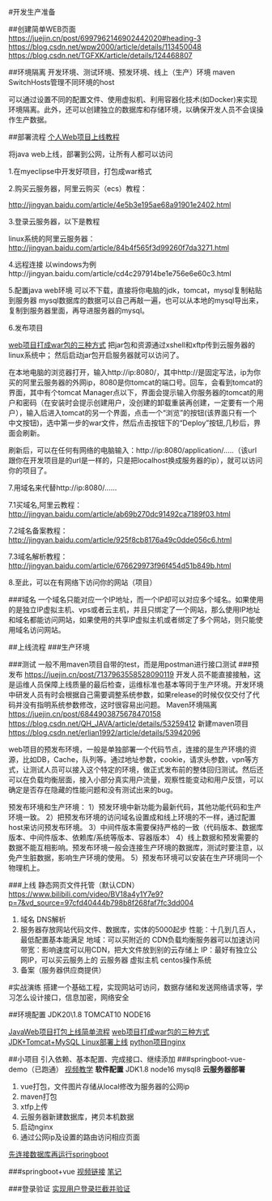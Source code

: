 #开发生产准备

##创建简单WEB页面
https://juejin.cn/post/6997962146902442020#heading-3
https://blog.csdn.net/wpw2000/article/details/113450048
https://blog.csdn.net/TGFXK/article/details/124468807

##环境隔离
开发环境、测试环境、预发环境、线上（生产）环境
maven
SwitchHosts管理不同环境的host

可以通过设置不同的配置文件、使用虚拟机、利用容器化技术(如Docker)来实现环境隔离。此外，还可以创建独立的数据库和存储环境，以确保开发人员不会误操作生产数据。

##部署流程
[个人Web项目上线教程](https://blog.csdn.net/u012183426/article/details/82718781?spm=1001.2101.3001.6661.1&utm_medium=distribute.pc_relevant_t0.none-task-blog-2%7Edefault%7ECTRLIST%7ERate-1-82718781-blog-90137375.235%5Ev27%5Epc_relevant_3mothn_strategy_and_data_recovery&depth_1-utm_source=distribute.pc_relevant_t0.none-task-blog-2%7Edefault%7ECTRLIST%7ERate-1-82718781-blog-90137375.235%5Ev27%5Epc_relevant_3mothn_strategy_and_data_recovery&utm_relevant_index=1)

将java web上线，部署到公网，让所有人都可以访问

1.在myeclipse中开发好项目，打包成war格式

2.购买云服务器，阿里云购买（ecs）教程：

http://jingyan.baidu.com/article/4e5b3e195ae68a91901e2402.html


3.登录云服务器，以下是教程

linux系统的阿里云服务器：http://jingyan.baidu.com/article/84b4f565f3d99260f7da3271.html

4.远程连接
以windows为例http://jingyan.baidu.com/article/cd4c297914be1e756e6e60c3.html

5.配置java web环境
可以不下载，直接将你电脑的jdk，tomcat，mysql复制粘贴到服务器
mysql数据库的数据可以自己再敲一遍，也可以从本地的mysql导出来，复制到服务器里面，再导进服务器的mysql。

6.发布项目

[web项目打成war包的三种方式](https://blog.csdn.net/cm15835106905/article/details/107927847?utm_medium=distribute.pc_relevant.none-task-blog-2~default~baidujs_baidulandingword~default-4-107927847-blog-122585695.235^v28^pc_relevant_default&spm=1001.2101.3001.4242.3&utm_relevant_index=7)
把jar包和资源通过xshell和xftp传到云服务器的linux系统中；
然后启动jar包开启服务器就可以访问了。

在本地电脑的浏览器打开，输入http://ip:8080/，其中http://是固定写法，ip为你买的阿里云服务器的外网ip，8080是你tomcat的端口号。回车，会看到tomcat的界面，其中有个tomcat Manager点以下，界面会提示输入你服务器的tomcat的用户和密码（在安装时会提示创建用户，没创建的卸载重装再创建，一定要有一个用户），输入后进入tomcat的另一个界面，点击一个“浏览”的按钮(该界面只有一个中文按钮)，选中第一步的war文件，然后点击按钮下的“Deploy”按钮,几秒后，界面会刷新。

刷新后，可以在任何有网络的电脑输入：http://ip:8080/application/.....（该url跟你在开发项目是的url是一样的，只是把localhost换成服务器的ip），就可以访问你的项目了。

7.用域名来代替http://ip:8080/......

7.1买域名,阿里云教程：http://jingyan.baidu.com/article/ab69b270dc91492ca7189f03.html

7.2域名备案教程：http://jingyan.baidu.com/article/925f8cb8176a49c0dde056c6.html

7.3域名解析教程：http://jingyan.baidu.com/article/676629973f96f454d51b849b.html

8.至此，可以在有网络下访问你的网站（项目）

###域名
一个域名只能对应一个IP地址，而一个IP却可以对应多个域名。如果使用的是独立IP虚拟主机、vps或者云主机，并且只绑定了一个网站，那么使用IP地址和域名都能访问网站，如果使用的共享IP虚拟主机或者绑定了多个网站，则只能使用域名访问网站。

##上线流程
###生产环境

###测试
一般不用maven项目自带的test，而是用postman进行接口测试
###预发布
https://juejin.cn/post/7137963558528090119
开发人员不能直接接触，这是运维人员保障上线质量的最后检查，运维标准也基本等同于生产环境。开发环境中研发人员有时会根据自己需要调整系统参数，如果release的时候仅仅交付了代码并没有指明系统参数修改，这时很容易出问题。
Maven环境隔离
https://juejin.cn/post/6844903875678470158
https://blog.csdn.net/QH_JAVA/article/details/53259412
新建maven项目
https://blog.csdn.net/erlian1992/article/details/53942096


web项目的预发布环境，一般是单独部署一个代码节点，连接的是生产环境的资源，比如DB，Cache，队列等。通过地址参数，cookie，请求头参数，vpn等方式，让测试人员可以接入这个特定的环境，做正式发布前的整体回归测试。然后还可以在负载均衡层面，接入小部分真实用户流量，观察性能变动和用户反馈，可以确定是否存在隐藏的性能问题和没有测试出来的bug。

预发布环境和生产环境：
1）预发环境中新功能为最新代码，其他功能代码和生产环境一致。
2）把预发布环境的访问域名设置成和线上环境的不一样，通过配置host来访问预发布环境。
3）中间件版本需要保持严格的一致（代码版本、数据库版本、中间件版本、依赖库/系统等版本、容器版本）
4）线上数据和预发需要的数据不能互相影响。预发布环境一般会连接生产环境的数据库，测试时要注意，以免产生脏数据，影响生产环境的使用。
5）预发布环境可以安装在生产环境同一个物理机上。

###上线
静态网页文件托管（默认CDN）
https://www.bilibili.com/video/BV18a4y1Y7e9?p=7&vd_source=97cfd40444b798b8f268faf7fc3dd004
1. 域名 DNS解析 
2. 服务器存放网站代码文件、数据库，实体的5000起步
性能：十几到几百人，最低配置基本能满足
地域：可以买附近的 CDN负载均衡服务器可以加速访问
带宽：影响速度可以用CDN，把大文件放到别的云存储上
IP：最好有独立公网IP，可以买云服务上的
云服务器 虚拟主机
centos操作系统
1. 备案（服务器供应商提供）

#实战演练
搭建一个基础工程，实现网站可访问，数据存储和发送网络请求等，学习怎么设计接口，信息加密，网络安全


##环境配置
JDK20\1.8
TOMCAT10
NODE16

[JavaWeb项目打包上线简单流程](https://blog.csdn.net/yumenghao212/article/details/122585695?spm=1001.2101.3001.6650.8&utm_medium=distribute.pc_relevant.none-task-blog-2%7Edefault%7EBlogCommendFromBaidu%7ERate-8-122585695-blog-49205901.235%5Ev28%5Epc_relevant_default&depth_1-utm_source=distribute.pc_relevant.none-task-blog-2%7Edefault%7EBlogCommendFromBaidu%7ERate-8-122585695-blog-49205901.235%5Ev28%5Epc_relevant_default&utm_relevant_index=9)
[web项目打成war包的三种方式](https://blog.csdn.net/cm15835106905/article/details/107927847?utm_medium=distribute.pc_relevant.none-task-blog-2~default~baidujs_baidulandingword~default-4-107927847-blog-122585695.235^v28^pc_relevant_default&spm=1001.2101.3001.4242.3&utm_relevant_index=7)
[JDK+Tomcat+MySQL Linux部署上线](https://blog.csdn.net/syc000666/article/details/128281617?utm_medium=distribute.pc_relevant.none-task-blog-2~default~baidujs_baidulandingword~default-0-128281617-blog-128010946.235^v28^pc_relevant_default&spm=1001.2101.3001.4242.1&utm_relevant_index=3)
[python项目nginx](https://blog.csdn.net/MeiJin_/article/details/128010946?spm=1001.2101.3001.6650.2&utm_medium=distribute.pc_relevant.none-task-blog-2%7Edefault%7ECTRLIST%7ERate-2-128010946-blog-82718781.235%5Ev28%5Epc_relevant_default&depth_1-utm_source=distribute.pc_relevant.none-task-blog-2%7Edefault%7ECTRLIST%7ERate-2-128010946-blog-82718781.235%5Ev28%5Epc_relevant_default&utm_relevant_index=3)

##小项目
引入依赖、基本配置、完成接口、继续添加
###springboot-vue-demo（已跑通）
[视频教学](https://www.bilibili.com/video/BV14y4y1M7Nc/?spm_id_from=333.337.search-card.all.click&vd_source=97cfd40444b798b8f268faf7fc3dd004)
**软件配置**
JDK1.8
node16
mysql8
**云服务器部署**
1. vue打包，文件图片存储从local修改为服务器的公网ip
2. maven打包
3. xtfp上传
4. 云服务器新建数据库，拷贝本机数据
5. 启动nginx
6. 通过公网ip及设置的路由访问相应页面

[先连接数据库再运行springboot](https://blog.csdn.net/qq2523208472/article/details/89366264)

###springboot+vue
[视频链接](https://www.bilibili.com/video/BV1PQ4y1P7hZ/?p=1&vd_source=97cfd40444b798b8f268faf7fc3dd004)
[笔记](https://blog.csdn.net/weixin_43247803/article/details/113666136)

###登录验证
[实现用户登录拦截并验证](https://mp.weixin.qq.com/s?__biz=MzIxMjU5NjEwMA%3D%3D&chksm=97413d21a036b43759a4c7525529d836c7bd121ccb7156ddcc2a30d230f97c04a529ab3b9e15&idx=1&mid=2247506378&scene=21&sn=f2f647af608b61687659df4674acdcb6#wechat_redirect)